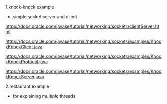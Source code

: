 1.knock-knock example

* simple socket server and client

https://docs.oracle.com/javase/tutorial/networking/sockets/clientServer.html

https://docs.oracle.com/javase/tutorial/networking/sockets/examples/KnockKnockClient.java

https://docs.oracle.com/javase/tutorial/networking/sockets/examples/KnockKnockProtocol.java

https://docs.oracle.com/javase/tutorial/networking/sockets/examples/KnockKnockServer.java

2.restaurant example

* for explaining multiple threads